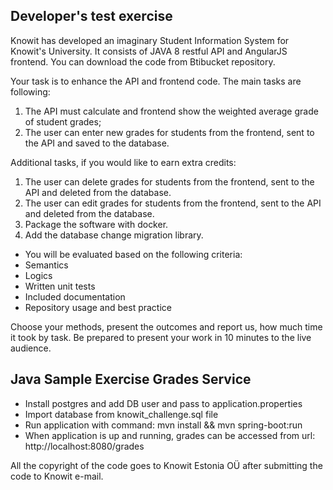 Developer's test exercise
-------------------------
Knowit has developed an imaginary Student Information System for Knowit's University. It consists of JAVA 8 restful API and AngularJS frontend. You can download the code  from Btibucket repository. 

Your task is to enhance the API and frontend code. The main tasks are following:

1. The API must calculate and frontend show the weighted average grade  of student grades;
2. The user can enter new grades for students from the frontend, sent to the API and saved to the database.

Additional tasks, if you would like to earn extra credits:

1. The user can delete grades for students from the frontend, sent to the API and deleted from the database.
2. The user can edit grades for students from the frontend, sent to the API and deleted from the database.
3. Package the software with docker.
4. Add the database change migration library.

* You will be evaluated based on the following criteria:
* Semantics
* Logics
* Written unit tests
* Included documentation
* Repository usage and best practice

Choose your methods, present the outcomes and report us, how much time it took by task. Be prepared to present your work in 10 minutes to the live audience.


## Java Sample Exercise Grades Service

* Install postgres and add DB user and pass to application.properties
* Import database from knowit_challenge.sql file
* Run application with command: mvn install && mvn spring-boot:run
* When application is up and running, grades can be accessed from url: http://localhost:8080/grades

All the copyright of the code goes to Knowit Estonia OÜ after submitting the code to Knowit e-mail.
